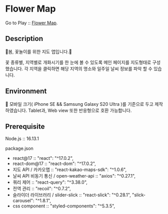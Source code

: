 # Flower Map

Go to Play :: [Flower Map](https://taeminchoe.github.io/Flower-map/).



## Description

🌸봄, 꽃놀이를 위한 지도 앱입니다.🌸

꽃 종류별, 지역별로 개화시기를 한 눈에 볼 수 있도록 메인 페이지를 지도형태로 구성 했습니다.
각 지역을 클릭하면 해당 지역의 명소와 일주일 날씨 정보를 파악 할 수 있습니다.



## Environment

📱 모바일 크기( iPhone SE && Samsung Galaxy S20 Ultra )를 기준으로 두고 제작하였습니다. Tablet과, Web view 또한 반응형으로 호환 가능합니다.



## Prerequisite

Node.js :: 16.13.1

package.json
* react@17 :: "react": "^17.0.2",
* react-dom@17 :: "react-dom": "^17.0.2",
* 지도 API / 카카오맵 :: "react-kakao-maps-sdk": "^1.0.6",
* 날씨 API 비동기 통신 / open-weather-api :: "axios": "^0.27.1",
* 쿼리 제어 :: "react-query": "^3.38.0",
* 전역 관리 :: "recoil": "^0.7.2",
* 슬라이더 라이브러리 / slider-slick :: "react-slick": "^0.28.1", "slick-carousel": "^1.8.1",
* css component :: "styled-components": "^5.3.5",
